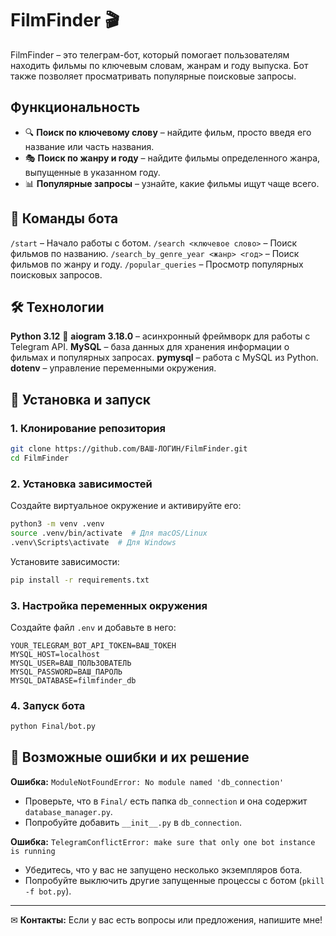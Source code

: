 # FilmFinder 🎬

FilmFinder – это телеграм-бот, который помогает пользователям находить фильмы по ключевым словам, жанрам и году выпуска. Бот также позволяет просматривать популярные поисковые запросы.

## Функциональность
- 🔍 **Поиск по ключевому слову** – найдите фильм, просто введя его название или часть названия.
- 🎭 **Поиск по жанру и году** – найдите фильмы определенного жанра, выпущенные в указанном году.
- 📊 **Популярные запросы** – узнайте, какие фильмы ищут чаще всего.

## 📌 Команды бота
`/start` – Начало работы с ботом.
`/search <ключевое слово>` – Поиск фильмов по названию.
`/search_by_genre_year <жанр> <год>` – Поиск фильмов по жанру и году.
`/popular_queries` – Просмотр популярных поисковых запросов.

## 🛠️ Технологии
**Python 3.12** 🐍
**aiogram 3.18.0** – асинхронный фреймворк для работы с Telegram API.
**MySQL** – база данных для хранения информации о фильмах и популярных запросах.
**pymysql** – работа с MySQL из Python.
**dotenv** – управление переменными окружения.

## 📂 Установка и запуск
### 1. Клонирование репозитория
```bash
git clone https://github.com/ВАШ-ЛОГИН/FilmFinder.git
cd FilmFinder
```

### 2. Установка зависимостей
Создайте виртуальное окружение и активируйте его:
```bash
python3 -m venv .venv
source .venv/bin/activate  # Для macOS/Linux
.venv\Scripts\activate  # Для Windows
```

Установите зависимости:
```bash
pip install -r requirements.txt
```

### 3. Настройка переменных окружения
Создайте файл `.env` и добавьте в него:
```
YOUR_TELEGRAM_BOT_API_TOKEN=ВАШ_ТОКЕН
MYSQL_HOST=localhost
MYSQL_USER=ВАШ_ПОЛЬЗОВАТЕЛЬ
MYSQL_PASSWORD=ВАШ_ПАРОЛЬ
MYSQL_DATABASE=filmfinder_db
```

### 4. Запуск бота
```bash
python Final/bot.py
```

## 🐞 Возможные ошибки и их решение
**Ошибка:** `ModuleNotFoundError: No module named 'db_connection'`
- Проверьте, что в `Final/` есть папка `db_connection` и она содержит `database_manager.py`.
- Попробуйте добавить `__init__.py` в `db_connection`.

**Ошибка:** `TelegramConflictError: make sure that only one bot instance is running`
- Убедитесь, что у вас не запущено несколько экземпляров бота.
- Попробуйте выключить другие запущенные процессы с ботом (`pkill -f bot.py`).


---
✉ **Контакты:** Если у вас есть вопросы или предложения, напишите мне!

